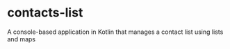 # contacts-list
A console-based application in Kotlin that manages a contact list using lists and maps
